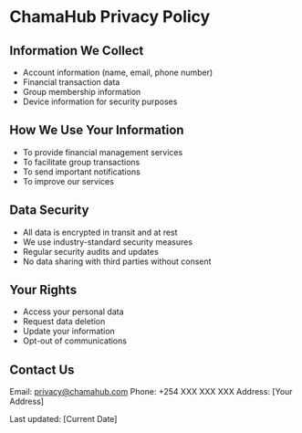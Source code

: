 # ChamaHub Privacy Policy

## Information We Collect
- Account information (name, email, phone number)
- Financial transaction data
- Group membership information
- Device information for security purposes

## How We Use Your Information
- To provide financial management services
- To facilitate group transactions
- To send important notifications
- To improve our services

## Data Security
- All data is encrypted in transit and at rest
- We use industry-standard security measures
- Regular security audits and updates
- No data sharing with third parties without consent

## Your Rights
- Access your personal data
- Request data deletion
- Update your information
- Opt-out of communications

## Contact Us
Email: privacy@chamahub.com
Phone: +254 XXX XXX XXX
Address: [Your Address]

Last updated: [Current Date]
